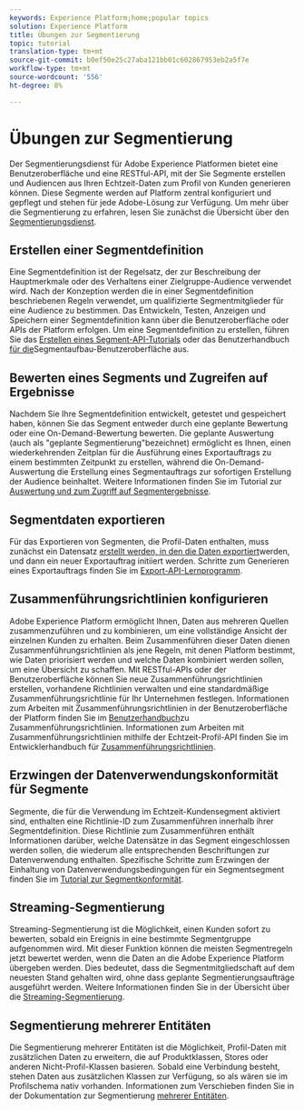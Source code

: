 ```yaml
---
keywords: Experience Platform;home;popular topics
solution: Experience Platform
title: Übungen zur Segmentierung
topic: tutorial
translation-type: tm+mt
source-git-commit: b0ef50e25c27aba121bb01c602867953eb2a5f7e
workflow-type: tm+mt
source-wordcount: '556'
ht-degree: 8%

---
```



# Übungen zur Segmentierung

Der Segmentierungsdienst für Adobe Experience Platformen bietet eine Benutzeroberfläche und eine RESTful-API, mit der Sie Segmente erstellen und Audiencen aus Ihren Echtzeit-Daten zum Profil von Kunden generieren können. Diese Segmente werden auf Platform zentral konfiguriert und gepflegt und stehen für jede Adobe-Lösung zur Verfügung. Um mehr über die Segmentierung zu erfahren, lesen Sie zunächst die Übersicht über den [Segmentierungsdienst](../segmentation/home.md).

## Erstellen einer Segmentdefinition

Eine Segmentdefinition ist der Regelsatz, der zur Beschreibung der Hauptmerkmale oder des Verhaltens einer Zielgruppe-Audience verwendet wird. Nach der Konzeption werden die in einer Segmentdefinition beschriebenen Regeln verwendet, um qualifizierte Segmentmitglieder für eine Audience zu bestimmen. Das Entwickeln, Testen, Anzeigen und Speichern einer Segmentdefinition kann über die Benutzeroberfläche oder APIs der Platform erfolgen. Um eine Segmentdefinition zu erstellen, führen Sie das [Erstellen eines Segment-API-Tutorials](../segmentation/tutorials/create-a-segment.md) oder das Benutzerhandbuch [für die](../segmentation/ui/overview.md)Segmentaufbau-Benutzeroberfläche aus.

## Bewerten eines Segments und Zugreifen auf Ergebnisse

Nachdem Sie Ihre Segmentdefinition entwickelt, getestet und gespeichert haben, können Sie das Segment entweder durch eine geplante Bewertung oder eine On-Demand-Bewertung bewerten. Die geplante Auswertung (auch als &quot;geplante Segmentierung&quot;bezeichnet) ermöglicht es Ihnen, einen wiederkehrenden Zeitplan für die Ausführung eines Exportauftrags zu einem bestimmten Zeitpunkt zu erstellen, während die On-Demand-Auswertung die Erstellung eines Segmentauftrags zur sofortigen Erstellung der Audience beinhaltet. Weitere Informationen finden Sie im Tutorial zur [Auswertung und zum Zugriff auf Segmentergebnisse](../segmentation/tutorials/evaluate-a-segment.md).

## Segmentdaten exportieren

Für das Exportieren von Segmenten, die Profil-Daten enthalten, muss zunächst ein Datensatz [erstellt werden, in den die Daten exportiert](../segmentation/tutorials/create-dataset-export-segment.md)werden, und dann ein neuer Exportauftrag initiiert werden. Schritte zum Generieren eines Exportauftrags finden Sie im [Export-API-Lernprogramm](../segmentation/tutorials/export-data.md).

## Zusammenführungsrichtlinien konfigurieren

Adobe Experience Platform ermöglicht Ihnen, Daten aus mehreren Quellen zusammenzuführen und zu kombinieren, um eine vollständige Ansicht der einzelnen Kunden zu erhalten. Beim Zusammenführen dieser Daten dienen Zusammenführungsrichtlinien als jene Regeln, mit denen Platform bestimmt, wie Daten priorisiert werden und welche Daten kombiniert werden sollen, um eine Übersicht zu schaffen. Mit RESTful-APIs oder der Benutzeroberfläche können Sie neue Zusammenführungsrichtlinien erstellen, vorhandene Richtlinien verwalten und eine standardmäßige Zusammenführungsrichtlinie für Ihr Unternehmen festlegen. Informationen zum Arbeiten mit Zusammenführungsrichtlinien in der Benutzeroberfläche der Platform finden Sie im [Benutzerhandbuch](../profile/ui/merge-policies.md)zu Zusammenführungsrichtlinien. Informationen zum Arbeiten mit Zusammenführungsrichtlinien mithilfe der Echtzeit-Profil-API finden Sie im Entwicklerhandbuch für [Zusammenführungsrichtlinien](../profile/api/merge-policies.md).

## Erzwingen der Datenverwendungskonformität für Segmente

Segmente, die für die Verwendung im Echtzeit-Kundensegment aktiviert sind, enthalten eine Richtlinie-ID zum Zusammenführen innerhalb ihrer Segmentdefinition. Diese Richtlinie zum Zusammenführen enthält Informationen darüber, welche Datensätze in das Segment eingeschlossen werden sollen, die wiederum alle entsprechenden Beschriftungen zur Datenverwendung enthalten. Spezifische Schritte zum Erzwingen der Einhaltung von Datenverwendungsbedingungen für ein Segmentsegment finden Sie im [Tutorial zur Segmentkonformität](../segmentation/tutorials/governance.md).

## Streaming-Segmentierung

Streaming-Segmentierung ist die Möglichkeit, einen Kunden sofort zu bewerten, sobald ein Ereignis in eine bestimmte Segmentgruppe aufgenommen wird. Mit dieser Funktion können die meisten Segmentregeln jetzt bewertet werden, wenn die Daten an die Adobe Experience Platform übergeben werden. Dies bedeutet, dass die Segmentmitgliedschaft auf dem neuesten Stand gehalten wird, ohne dass geplante Segmentierungsaufträge ausgeführt werden. Weitere Informationen finden Sie in der Übersicht über die [Streaming-Segmentierung](../segmentation/api/streaming-segmentation.md).

## Segmentierung mehrerer Entitäten

Die Segmentierung mehrerer Entitäten ist die Möglichkeit, Profil-Daten mit zusätzlichen Daten zu erweitern, die auf Produktklassen, Stores oder anderen Nicht-Profil-Klassen basieren. Sobald eine Verbindung besteht, stehen Daten aus zusätzlichen Klassen zur Verfügung, so als wären sie im Profilschema nativ vorhanden. Informationen zum Verschieben finden Sie in der Dokumentation zur Segmentierung [mehrerer Entitäten](../segmentation/multi-entity-segmentation.md).